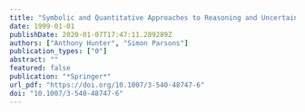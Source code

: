 ```yaml
---
title: "Symbolic and Quantitative Approaches to Reasoning and Uncertainty, European Conference, ECSQARU'99, London, UK, July 5-9, 1999, Proceedings"
date: 1999-01-01
publishDate: 2020-01-07T17:47:11.289289Z
authors: ["Anthony Hunter", "Simon Parsons"]
publication_types: ["0"]
abstract: ""
featured: false
publication: "*Springer*"
url_pdf: "https://doi.org/10.1007/3-540-48747-6"
doi: "10.1007/3-540-48747-6"
---
```


